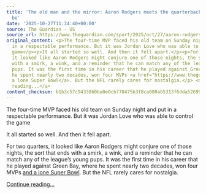 ```yaml
---
title: 'The old man and the mirror: Aaron Rodgers meets the quarterback he used to
  be'
date: '2025-10-27T11:34:40+00:00'
source: The Guardian - US
source_url: https://www.theguardian.com/sport/2025/oct/27/aaron-rodgers-steelers-packers-nfl
original_content: <p>The four-time MVP faced his old team on Sunday night and put
  in a respectable performance. But it was Jordan Love who was able to control the
  game</p><p>It all started so well. And then it fell apart.</p><p>For two quarters,
  it looked like Aaron Rodgers might conjure one of those nights, the sort that ends
  with a smirk, a wink, and a reminder that he can match any of the league’s young
  pups. It was the first time in his career that he played against Green Bay, where
  he spent nearly two decades, won four MVPs <a href="https://www.theguardian.com/sport/2011/feb/07/super-bowl-green-bay-packers-pittsburgh-steelers">and
  a lone Super Bowl</a>. But the NFL rarely cares for nostalgia.</p> <a href="https://www.theguardian.com/sport/2025/oct/27/aaron-rodgers-steelers-packers-nfl">Continue
  reading...</a>
content_checksum: b1b3c57c9433860ba0e0cb778475b3f8ca080ab5313f6dda526993c0f0986b87
---
```


The four-time MVP faced his old team on Sunday night and put in a respectable performance. But it was Jordan Love who was able to control the game

It all started so well. And then it fell apart.

For two quarters, it looked like Aaron Rodgers might conjure one of those nights, the sort that ends with a smirk, a wink, and a reminder that he can match any of the league’s young pups. It was the first time in his career that he played against Green Bay, where he spent nearly two decades, won four MVPs [and a lone Super Bowl](https://www.theguardian.com/sport/2011/feb/07/super-bowl-green-bay-packers-pittsburgh-steelers). But the NFL rarely cares for nostalgia.

 [Continue reading...](https://www.theguardian.com/sport/2025/oct/27/aaron-rodgers-steelers-packers-nfl)